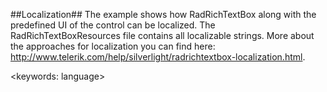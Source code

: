 ##Localization##
The example shows how RadRichTextBox along with the predefined UI of the control can be localized. The RadRichTextBoxResources file contains all localizable strings. More about the approaches for localization you can find here: http://www.telerik.com/help/silverlight/radrichtextbox-localization.html. 

<keywords: language>